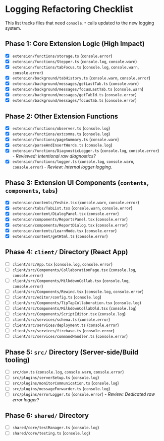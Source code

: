 # Logging Refactoring Checklist

This list tracks files that need `console.*` calls updated to the new logging system.

## Phase 1: Core Extension Logic (High Impact)
- [x] `extension/functions/storage.ts` (`console.error`)
- [x] `extension/functions/Stepper.ts` (`console.log`, `console.warn`)
- [x] `extension/functions/tabFocus.ts` (`console.log`, `console.warn`, `console.error`)
- [x] `extension/background/tabHistory.ts` (`console.warn`, `console.error`)
- [x] `extension/background/messages/getLastTab.ts` (`console.warn`)
- [x] `extension/background/messages/focusLastTab.ts` (`console.warn`)
- [x] `extension/background/messages/getTabId.ts` (`console.error`)
- [x] `extension/background/messages/focusTab.ts` (`console.error`)

## Phase 2: Other Extension Functions
- [x] `extension/functions/observer.ts` (`console.log`)
- [x] `extension/functions/extcomms.ts` (`console.log`)
- [x] `extension/functions/pageSummary.ts` (`console.warn`)
- [x] `extension/parseAndInsertWords.ts` (`console.log`)
- [x] `extension/functions/DiagnosticLogger.ts` (`console.log`, `console.error`) - *Reviewed: Intentional raw diagnostics?*
- [x] `extension/functions/logger.ts` (`console.log`, `console.warn`, `console.error`) - *Review: Internal logger logging.*

## Phase 3: Extension UI Components (`contents`, `components`, `tabs`)
- [x] `extension/contents/Yeshie.tsx` (`console.warn`, `console.error`)
- [x] `extension/tabs/TabList.tsx` (`console.warn`, `console.error`)
- [x] `extension/content/DialogPanel.tsx` (`console.error`)
- [x] `extension/components/ReportsPanel.tsx` (`console.error`)
- [x] `extension/components/ReportDialog.tsx` (`console.error`)
- [x] `extension/contents/LearnMode.tsx` (`console.error`)
- [x] `extension/content/getHtml.ts` (`console.error`)

## Phase 4: `client/` Directory (React App)
- [ ] `client/src/App.tsx` (`console.log`, `console.error`)
- [ ] `client/src/Components/CollaborationPage.tsx` (`console.log`, `console.error`)
- [ ] `client/src/Components/MilkdownCollab.tsx` (`console.log`, `console.error`)
- [ ] `client/src/Components/Rewind.tsx` (`console.log`, `console.error`)
- [ ] `client/src/editor/config.ts` (`console.log`)
- [ ] `client/src/Components/TipTapCollaboration.tsx` (`console.log`)
- [ ] `client/src/Components/MilkdownCollabOld.tsx` (`console.log`)
- [ ] `client/src/Components/ScriptEditor.tsx` (`console.log`)
- [ ] `client/src/services/schema.ts` (`console.error`)
- [ ] `client/src/services/deployment.ts` (`console.error`)
- [ ] `client/src/services/firebase.ts` (`console.error`)
- [ ] `client/src/services/commandHandler.ts` (`console.error`)

## Phase 5: `src/` Directory (Server-side/Build tooling)
- [ ] `src/dev.ts` (`console.log`, `console.warn`, `console.error`)
- [ ] `src/plugins/serverSetup.ts` (`console.log`)
- [ ] `src/plugins/monitorCommunication.ts` (`console.log`)
- [ ] `src/plugins/messageForwarder.ts` (`console.log`)
- [ ] `src/plugins/errorLogger.ts` (`console.error`) - *Review: Dedicated raw error logger?*

## Phase 6: `shared/` Directory
- [ ] `shared/core/testManager.ts` (`console.log`)
- [ ] `shared/core/testing.ts` (`console.log`) 